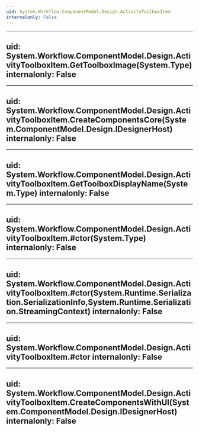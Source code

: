 ```yaml
---
uid: System.Workflow.ComponentModel.Design.ActivityToolboxItem
internalonly: False
---
```


---
uid: System.Workflow.ComponentModel.Design.ActivityToolboxItem.GetToolboxImage(System.Type)
internalonly: False
---

---
uid: System.Workflow.ComponentModel.Design.ActivityToolboxItem.CreateComponentsCore(System.ComponentModel.Design.IDesignerHost)
internalonly: False
---

---
uid: System.Workflow.ComponentModel.Design.ActivityToolboxItem.GetToolboxDisplayName(System.Type)
internalonly: False
---

---
uid: System.Workflow.ComponentModel.Design.ActivityToolboxItem.#ctor(System.Type)
internalonly: False
---

---
uid: System.Workflow.ComponentModel.Design.ActivityToolboxItem.#ctor(System.Runtime.Serialization.SerializationInfo,System.Runtime.Serialization.StreamingContext)
internalonly: False
---

---
uid: System.Workflow.ComponentModel.Design.ActivityToolboxItem.#ctor
internalonly: False
---

---
uid: System.Workflow.ComponentModel.Design.ActivityToolboxItem.CreateComponentsWithUI(System.ComponentModel.Design.IDesignerHost)
internalonly: False
---
